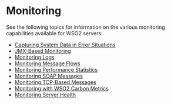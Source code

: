 # Monitoring

See the following topics for information on the various monitoring
capabilities available for WSO2 servers:

-   [Capturing System Data in Error
    Situations](../../administer/capturing-system-data-in-error-situations)
-   [JMX-Based Monitoring](../../administer/jmx-based-monitoring)
-   [Monitoring Logs](../../administer/monitoring-logs-using-management-console)
-   [Monitoring Message Flows](../../administer/monitoring-message-flows)
-   [Monitoring Performance
    Statistics](../../administer/monitoring-performance-statistics)
-   [Monitoring SOAP Messages](../../administer/monitoring-server-health)
-   [Monitoring TCP-Based Messages](../../administer/monitoring-tcp-based-messages)
-   [Monitoring with WSO2 Carbon
    Metrics](../../administer/monitoring-with-wso2-carbon-metrics)
-   [Monitoring Server Health](../../administer/monitoring-server-health)
